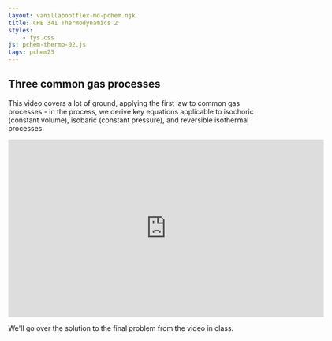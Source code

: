 ```yaml
---
layout: vanillabootflex-md-pchem.njk
title: CHE 341 Thermodynamics 2
styles:
    - fys.css
js: pchem-thermo-02.js
tags: pchem23
---
```


## Three common gas processes

This video covers a lot of ground, applying the first law to common gas processes - in the process, we derive key equations applicable to isochoric (constant volume), isobaric (constant pressure), and reversible isothermal processes.

<iframe width="640" height="360" src="https://www.youtube.com/embed/X8WI-U04u6w?si=MNQ0woGNzCfuQxD4" title="YouTube video player" frameborder="0" allow="accelerometer; autoplay; clipboard-write; encrypted-media; gyroscope; picture-in-picture; web-share" allowfullscreen></iframe>

We'll go over the solution to the final problem from the video in class.

<div id="question-node">